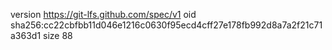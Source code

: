 version https://git-lfs.github.com/spec/v1
oid sha256:cc22cbfbb11d046e1216c0630f95ecd4cff27e178fb992d8a7a2f21c71a363d1
size 88
